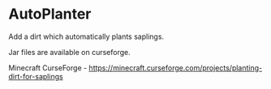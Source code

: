 # AutoPlanter
Add a dirt which automatically plants saplings.

Jar files are available on curseforge.

Minecraft CurseForge - https://minecraft.curseforge.com/projects/planting-dirt-for-saplings
